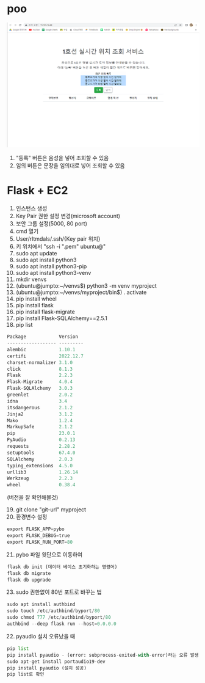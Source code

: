 # poo
![poster](./example.png)
1. "등록" 버튼은 음성을 넣어 조회할 수 있음
2. 임의 버튼은 문장을 임의대로 넣어 조회할 수 있음

# Flask + EC2
1. 인스턴스 생성
2. Key Pair 권한 설정 변경(microsoft account)
3. 보안 그룹 설정(5000, 80 port)
4. cmd 열기
5. User/rltmdals/.ssh/{Key pair 위치} 
6. 키 위치에서 "ssh -i ".pem" ubuntu@"
7. sudo apt update
8. sudo apt install python3
9. sudo apt install python3-pip
10. sudo apt install python3-venv
11. mkdir venvs
12. (ubuntu@jumpto:~/venvs$) python3 -m venv myproject
13. (ubuntu@jumpto:~/venvs/myproject/bin$) . activate
14. pip install wheel
15. pip install flask
16. pip install flask-migrate
17. pip install Flask-SQLAlchemy==2.5.1
18. pip list
```Python
Package            Version
------------------ ---------
alembic            1.10.1
certifi            2022.12.7
charset-normalizer 3.1.0
click              8.1.3
Flask              2.2.3
Flask-Migrate      4.0.4
Flask-SQLAlchemy   3.0.3
greenlet           2.0.2
idna               3.4
itsdangerous       2.1.2
Jinja2             3.1.2
Mako               1.2.4
MarkupSafe         2.1.2
pip                23.0.1
PyAudio            0.2.13
requests           2.28.2
setuptools         67.4.0
SQLAlchemy         2.0.3
typing_extensions  4.5.0
urllib3            1.26.14
Werkzeug           2.2.3
wheel              0.38.4
```
(버전을 잘 확인해볼것)


19. git clone "git-url" myproject
20. 환경변수 설정
```Python
export FLASK_APP=pybo
export FLASK_DEBUG=true
export FLASK_RUN_PORT=80
```
21. pybo 파일 윗단으로 이동하여
```Python
flask db init (데이터 베이스 초기화하는 명령어)
flask db migrate
flask db upgrade
```
23. sudo 권한없이 80번 포트로 바꾸는 법
```Python
sudo apt install authbind
sudo touch /etc/authbind/byport/80
sudo chmod 777 /etc/authbind/byport/80
authbind --deep flask run --host=0.0.0.0
```
22. pyaudio 설치 오류났을 때
```Python
pip list
pip install pyaudio - (error: subprocess-exited-with-error)라는 오류 발생
sudo apt-get install portaudio19-dev
pip install pyaudio (설치 성공)
pip list로 확인
```

